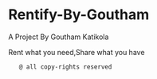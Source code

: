 # Rentify-By-Goutham
A Project By Goutham Katikola


Rent what you need,Share what you have


       @ all copy-rights reserved

